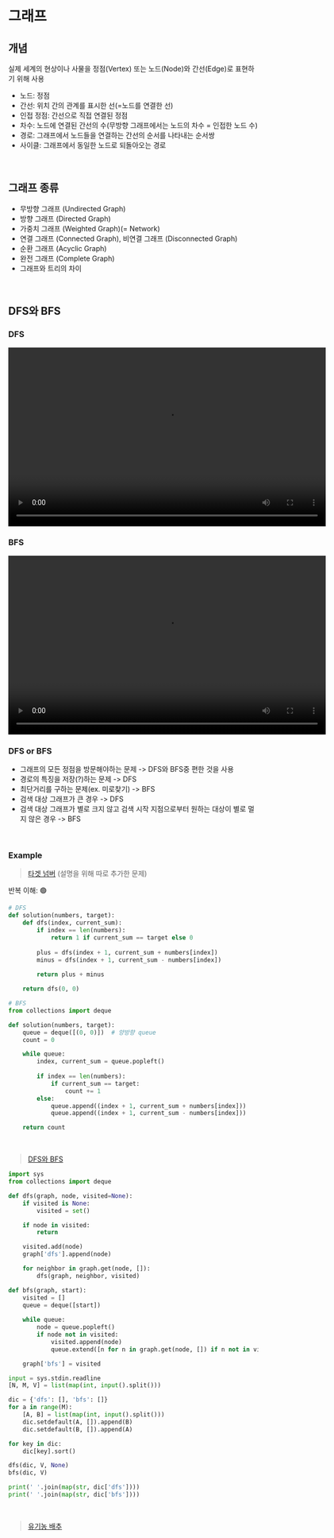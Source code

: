 # 그래프

## 개념

실제 세계의 현상이나 사물을 정점(Vertex) 또는 노드(Node)와 간선(Edge)로 표현하기 위해 사용

- 노드: 정점
- 간선: 위치 간의 관계를 표시한 선(=노드를 연결한 선)
- 인접 정점: 간선으로 직접 연결된 정점
- 차수: 노드에 연결된 간선의 수(무방향 그래프에서는 노드의 차수 = 인접한 노드 수)
- 경로: 그래프에서 노드들을 연결하는 간선의 순서를 나타내는 순서쌍
- 사이클: 그래프에서 동일한 노드로 되돌아오는 경로

<br/>

## 그래프 종류

- 무방향 그래프 (Undirected Graph)
- 방향 그래프 (Directed Graph)
- 가중치 그래프 (Weighted Graph)(= Network)
- 연결 그래프 (Connected Graph), 비연결 그래프 (Disconnected Graph)
- 순환 그래프 (Acyclic Graph)
- 완전 그래프 (Complete Graph)
- 그래프와 트리의 차이

<br/>

## DFS와 BFS

### DFS 

<video src="./video/DFS.m4v" width="640" height="360" controls>
    DFS
</video>

### BFS

<video src="./video/BFS.m4v" width="640" height="360" controls>
    BFS
</video>

### DFS or BFS

- 그래프의 모든 정점을 방문해야하는 문제 -> DFS와 BFS중 편한 것을 사용
- 경로의 특징을 저장(?)하는 문제 -> DFS
- 최단거리를 구하는 문제(ex. 미로찾기) -> BFS
- 검색 대상 그래프가 큰 경우 -> DFS
- 검색 대상 그래프가 별로 크지 않고 검색 시작 지점으로부터 원하는 대상이 별로 멀지 않은 경우 -> BFS

<br/>

### Example

> [타겟 넘버](https://school.programmers.co.kr/learn/courses/30/lessons/43165)
(설명을 위해 따로 추가한 문제)

반복 이해: 🟢  

```python
# DFS
def solution(numbers, target):
    def dfs(index, current_sum):
        if index == len(numbers):
            return 1 if current_sum == target else 0
        
        plus = dfs(index + 1, current_sum + numbers[index])
        minus = dfs(index + 1, current_sum - numbers[index])
        
        return plus + minus

    return dfs(0, 0)
```

```python
# BFS
from collections import deque

def solution(numbers, target):
    queue = deque([(0, 0)])  # 양방향 queue
    count = 0

    while queue:
        index, current_sum = queue.popleft()
        
        if index == len(numbers):
            if current_sum == target:
                count += 1
        else:
            queue.append((index + 1, current_sum + numbers[index]))
            queue.append((index + 1, current_sum - numbers[index]))

    return count
```

<br/>

> [DFS와 BFS](https://www.acmicpc.net/problem/1260)

```python
import sys
from collections import deque

def dfs(graph, node, visited=None):
    if visited is None:
        visited = set()

    if node in visited:
        return

    visited.add(node)
    graph['dfs'].append(node)

    for neighbor in graph.get(node, []):
        dfs(graph, neighbor, visited)

def bfs(graph, start):
    visited = []
    queue = deque([start])
    
    while queue:
        node = queue.popleft()
        if node not in visited:
            visited.append(node)
            queue.extend([n for n in graph.get(node, []) if n not in visited])

    graph['bfs'] = visited

input = sys.stdin.readline
[N, M, V] = list(map(int, input().split()))

dic = {'dfs': [], 'bfs': []}
for a in range(M):
    [A, B] = list(map(int, input().split()))
    dic.setdefault(A, []).append(B)
    dic.setdefault(B, []).append(A)

for key in dic:
    dic[key].sort()

dfs(dic, V, None)
bfs(dic, V)

print(' '.join(map(str, dic['dfs'])))
print(' '.join(map(str, dic['bfs'])))
```

<br/>

> [유기농 배추](https://www.acmicpc.net/problem/1012)

```python
```

<br/>
<br/>
